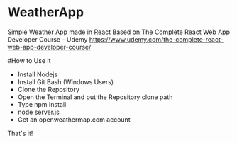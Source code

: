 # WeatherApp
Simple Weather App made in React Based on The Complete React Web App Developer Course - Udemy
https://www.udemy.com/the-complete-react-web-app-developer-course/

#How to Use it
- Install Nodejs
- Install Git Bash (Windows Users)
- Clone the Repository
- Open the Terminal and put the Repository clone path
- Type npm Install
- node server.js
- Get an openweathermap.com account

That's it!
